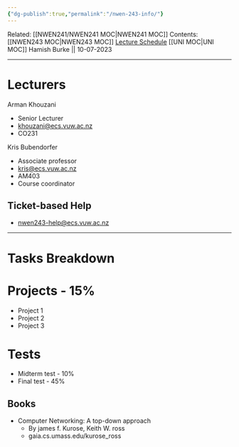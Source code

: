 ```yaml
---
{"dg-publish":true,"permalink":"/nwen-243-info/"}
---
```


Related: [[NWEN241/NWEN241 MOC\|NWEN241 MOC]]
Contents: [[NWEN243 MOC\|NWEN243 MOC]]
[Lecture Schedule](https://ecs.wgtn.ac.nz/Courses/NWEN243_2023T2/LectureSchedule)
[[UNI MOC\|UNI MOC]]
Hamish Burke || 10-07-2023
***

# Lecturers

Arman Khouzani
- Senior Lecturer
- khouzani@ecs.vuw.ac.nz
- CO231

Kris Bubendorfer
- Associate professor
- kris@ecs.vuw.ac.nz
- AM403
- Course coordinator

## Ticket-based Help

- nwen243-help@ecs.vuw.ac.nz

***

# Tasks Breakdown

# Projects - 15%

- Project 1
- Project 2
- Project 3

# Tests

- Midterm test - 10%
- Final test - 45%

## Books

- Computer Networking: A top-down approach
	- By james f. Kurose, Keith W. ross
	- gaia.cs.umass.edu/kurose_ross

